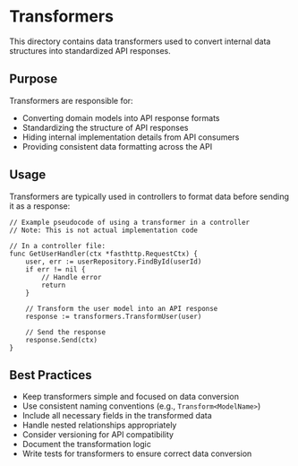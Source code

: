 # Transformers

This directory contains data transformers used to convert internal data structures into standardized API responses.

## Purpose

Transformers are responsible for:
- Converting domain models into API response formats
- Standardizing the structure of API responses
- Hiding internal implementation details from API consumers
- Providing consistent data formatting across the API

## Usage

Transformers are typically used in controllers to format data before sending it as a response:

```
// Example pseudocode of using a transformer in a controller
// Note: This is not actual implementation code

// In a controller file:
func GetUserHandler(ctx *fasthttp.RequestCtx) {
    user, err := userRepository.FindById(userId)
    if err != nil {
        // Handle error
        return
    }

    // Transform the user model into an API response
    response := transformers.TransformUser(user)

    // Send the response
    response.Send(ctx)
}
```

## Best Practices

- Keep transformers simple and focused on data conversion
- Use consistent naming conventions (e.g., `Transform<ModelName>`)
- Include all necessary fields in the transformed data
- Handle nested relationships appropriately
- Consider versioning for API compatibility
- Document the transformation logic
- Write tests for transformers to ensure correct data conversion
